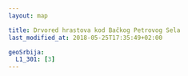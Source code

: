 ```yaml
---
layout: map

title: Drvored hrastova kod Bačkog Petrovog Sela
last_modified_at: 2018-05-25T17:35:49+02:00

geoSrbija:
  L1_301: [3]
---
```

